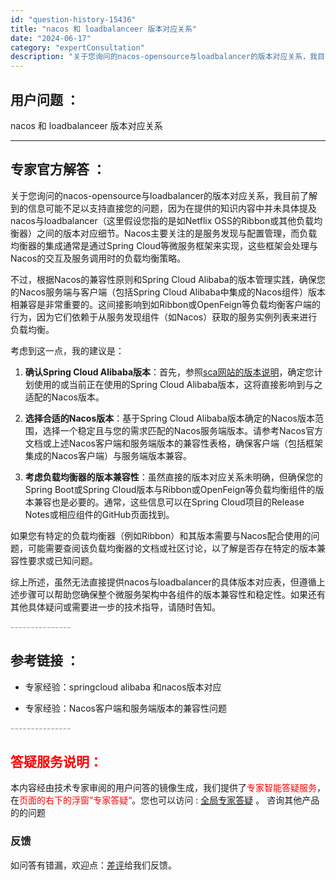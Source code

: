 ```yaml
---
id: "question-history-15436"
title: "nacos 和 loadbalanceer 版本对应关系"
date: "2024-06-17"
category: "expertConsultation"
description: "关于您询问的nacos-opensource与loadbalancer的版本对应关系，我目前了解到的信息可能不足以支持直接您的问题，因为在提供的知识内容中并未具体提及nacos与loadbalancer（这里假设您指的是如Netflix OSS的Ribbon或其他负载均衡器）之间的版本对应细节。Na"
---
```


## 用户问题 ： 
 nacos 和 loadbalanceer 版本对应关系  

---------------
## 专家官方解答 ：

关于您询问的nacos-opensource与loadbalancer的版本对应关系，我目前了解到的信息可能不足以支持直接您的问题，因为在提供的知识内容中并未具体提及nacos与loadbalancer（这里假设您指的是如Netflix OSS的Ribbon或其他负载均衡器）之间的版本对应细节。Nacos主要关注的是服务发现与配置管理，而负载均衡器的集成通常是通过Spring Cloud等微服务框架来实现，这些框架会处理与Nacos的交互及服务调用时的负载均衡策略。

不过，根据Nacos的兼容性原则和Spring Cloud Alibaba的版本管理实践，确保您的Nacos服务端与客户端（包括Spring Cloud Alibaba中集成的Nacos组件）版本相兼容是非常重要的。这间接影响到如Ribbon或OpenFeign等负载均衡客户端的行为，因为它们依赖于从服务发现组件（如Nacos）获取的服务实例列表来进行负载均衡。

考虑到这一点，我的建议是：

1. **确认Spring Cloud Alibaba版本**：首先，参照[sca网站的版本说明](https://sca.aliyun.com/docs/2023/overview/version-explain/?spm=5176.29160081.0.0.74805a752XWBvK)，确定您计划使用的或当前正在使用的Spring Cloud Alibaba版本，这将直接影响到与之适配的Nacos版本。

2. **选择合适的Nacos版本**：基于Spring Cloud Alibaba版本确定的Nacos版本范围，选择一个稳定且与您的需求匹配的Nacos服务端版本。请参考Nacos官方文档或上述Nacos客户端和服务端版本的兼容性表格，确保客户端（包括框架集成的Nacos客户端）与服务端版本兼容。

3. **考虑负载均衡器的版本兼容性**：虽然直接的版本对应关系未明确，但确保您的Spring Boot或Spring Cloud版本与Ribbon或OpenFeign等负载均衡组件的版本兼容也是必要的。通常，这些信息可以在Spring Cloud项目的Release Notes或相应组件的GitHub页面找到。

如果您有特定的负载均衡器（例如Ribbon）和其版本需要与Nacos配合使用的问题，可能需要查阅该负载均衡器的文档或社区讨论，以了解是否存在特定的版本兼容性要求或已知问题。

综上所述，虽然无法直接提供nacos与loadbalancer的具体版本对应表，但遵循上述步骤可以帮助您确保整个微服务架构中各组件的版本兼容性和稳定性。如果还有其他具体疑问或需要进一步的技术指导，请随时告知。


<font color="#949494">---------------</font> 


## 参考链接 ：

* 专家经验：springcloud alibaba 和nacos版本对应 
 
 * 专家经验：Nacos客户端和服务端版本的兼容性问题 


 <font color="#949494">---------------</font> 
 


## <font color="#FF0000">答疑服务说明：</font> 

本内容经由技术专家审阅的用户问答的镜像生成，我们提供了<font color="#FF0000">专家智能答疑服务</font>，在<font color="#FF0000">页面的右下的浮窗”专家答疑“</font>。您也可以访问 : [全局专家答疑](https://answer.opensource.alibaba.com/docs/intro) 。 咨询其他产品的的问题

### 反馈
如问答有错漏，欢迎点：[差评](https://ai.nacos.io/user/feedbackByEnhancerGradePOJOID?enhancerGradePOJOId=15506)给我们反馈。
